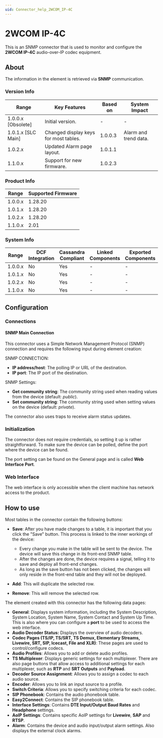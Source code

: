 ```yaml
---
uid: Connector_help_2WCOM_IP-4C
---
```


# 2WCOM IP-4C

This is an SNMP connector that is used to monitor and configure the **2WCOM IP-4C** audio-over-IP codec equipment.

## About

The information in the element is retrieved via **SNMP** communication.

### Version Info

| Range              | Key Features                          | Based on | System Impact         |
|--------------------|---------------------------------------|----------|-----------------------|
| 1.0.0.x [Obsolete] | Initial version.                      | -        | -                     |
| 1.0.1.x [SLC Main] | Changed display keys for most tables. | 1.0.0.3  | Alarm and trend data. |
| 1.0.2.x            | Updated Alarm page layout.            | 1.0.1.1  |                       |
| 1.1.0.x            | Support for new firmware.             | 1.0.2.3  |                       |

### Product Info

| Range     | Supported Firmware     |
|-----------|------------------------|
| 1.0.0.x   | 1.28.20                |
| 1.0.1.x   | 1.28.20                |
| 1.0.2.x   | 1.28.20                |
| 1.1.0.x   | 2.01                   |

### System Info

| Range     | DCF Integration     | Cassandra Compliant     | Linked Components     | Exported Components     |
|-----------|---------------------|-------------------------|-----------------------|-------------------------|
| 1.0.0.x   | No                  | Yes                     | -                     | -                       |
| 1.0.1.x   | No                  | Yes                     | -                     | -                       |
| 1.0.2.x   | No                  | Yes                     | -                     | -                       |
| 1.1.0.x   | No                  | Yes                     | -                     | -                       |

## Configuration

### Connections

#### SNMP Main Connection

This connector uses a Simple Network Management Protocol (SNMP) connection and requires the following input during element creation:

SNMP CONNECTION:

- **IP address/host**: The polling IP or URL of the destination.
- **IP port**: The IP port of the destination.

SNMP Settings:

- **Get community string**: The community string used when reading values from the device (default: *public*).
- **Set community string**: The community string used when setting values on the device (default: *private*).

The connector also uses traps to receive alarm status updates.

### Initialization

The connector does not require credentials, so setting it up is rather straightforward. To make sure the device can be polled, define the port where the device can be found.

The port setting can be found on the General page and is called **Web Interface Port**.

### Web Interface

The web interface is only accessible when the client machine has network access to the product.

## How to use

Most tables in the connector contain the following buttons:

- **Save**: After you have made changes to a table, it is important that you click the "Save" button. This process is linked to the inner workings of the device:

  - Every change you make in the table will be sent to the device. The device will save this change in its front-end SNMP table.
  - After the changes are done, the device requires a signal, telling it to save and deploy all front-end changes.
  - As long as the save button has not been clicked, the changes will only reside in the front-end table and they will not be deployed.

- **Add**: This will duplicate the selected row.

- **Remove**: This will remove the selected row.

The element created with this connector has the following data pages:

- **General**: Displays system information, including the System Description, System Location, System Name, System Contact and System Up Time. This is also where you can configure a **port** to be used to access the web interface.
- **Audio Decoder Status:** Displays the overview of audio decoders.
- **Codec Pages (TS/IP, TS/SRT, TS Demux, Elementary Streams, Livewire, SRT, SIP, Icecast, File and XLR)**: These pages are used to control/configure codecs.
- **Audio Profiles**: Allows you to add or delete audio profiles.
- **TS Multiplexer**: Displays generic settings for each multiplexer. There are also page buttons that allow access to additional settings for each multiplexer, such as **RTP** and **SRT Outputs** and **Payload**.
- **Decoder Source Assignment**: Allows you to assign a codec to each audio source.
- **Encoder**: Allows you to link an input source to a profile.
- **Switch Criteria**: Allows you to specify switching criteria for each codec.
- **SIP Phonebook**: Contains the audio phonebook table.
- **Easy2Connect**: Contains the SIP phonebook table.
- **Interface Settings**: Contains **DTE Input/Output Baud Rates** and **Headphone** settings.
- **AoIP Settings**: Contains specific AoIP settings for **Livewire**, **SAP** and **RTSP**.
- **Alarm**: Contains the device and audio input/output alarm settings. Also displays the external clock alarms.
